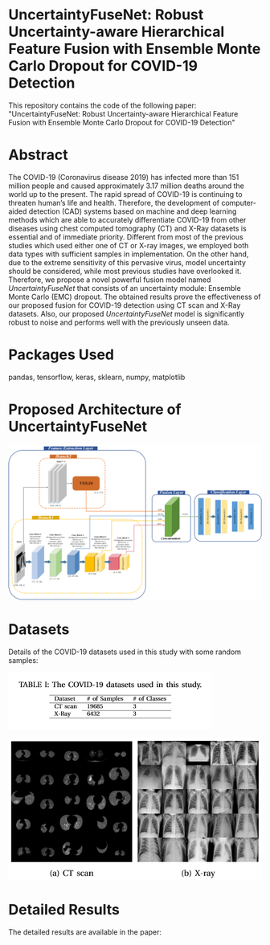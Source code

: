 # UncertaintyFuseNet: Robust Uncertainty-aware Hierarchical Feature Fusion with Ensemble Monte Carlo Dropout for COVID-19 Detection
This repository contains the code of the following paper: "UncertaintyFuseNet: Robust Uncertainty-aware Hierarchical Feature Fusion with Ensemble Monte Carlo Dropout for COVID-19 Detection"

# Abstract
The COVID-19 (Coronavirus disease 2019) has infected more than 151 million people and caused approximately 3.17 million deaths around the world up to the present. The rapid spread of COVID-19 is continuing to threaten human’s life and health. Therefore, the development of computer-aided detection (CAD) systems based on machine and deep learning methods which are able to accurately differentiate COVID-19 from other diseases using chest computed tomography (CT) and X-Ray datasets is essential and of immediate priority. Different from most of the previous studies which used either one of CT or X-ray images, we employed both data types with sufficient samples in implementation. On the other hand, due to the extreme sensitivity of this pervasive virus, model uncertainty should be considered, while most previous studies have overlooked it. Therefore, we propose a novel powerful fusion model named _UncertaintyFuseNet_ that consists of an uncertainty module: Ensemble Monte Carlo (EMC) dropout. The obtained results prove the effectiveness of our proposed fusion for COVID-19 detection using CT scan and X-Ray datasets. Also, our proposed _UncertaintyFuseNet_ model is significantly robust to noise and performs well with the previously unseen data. 

# Packages Used
pandas, tensorflow, keras, sklearn, numpy, matplotlib

# Proposed Architecture of UncertaintyFuseNet

![Test Image 1](images/UncertaintyFuseNet.png)


# Datasets
Details of the COVID-19 datasets used in this study with some random samples: 

![Test Image 1](images/Datasets.PNG)

![Test Image 1](images/Samples.PNG)

# Detailed Results
The detailed results are available in the paper: 
